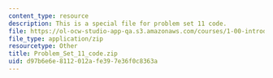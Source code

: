 ```yaml
---
content_type: resource
description: This is a special file for problem set 11 code.
file: https://ol-ocw-studio-app-qa.s3.amazonaws.com/courses/1-00-introduction-to-computers-and-engineering-problem-solving-spring-2012/d97b6e6e8112012afe397e36f0c8363a_Problem_Set_11_code.zip
file_type: application/zip
resourcetype: Other
title: Problem_Set_11_code.zip
uid: d97b6e6e-8112-012a-fe39-7e36f0c8363a
---
```

